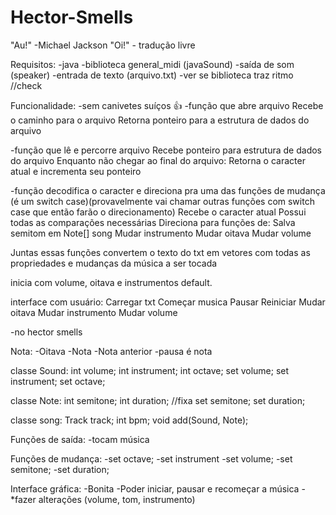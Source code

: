 # Hector-Smells
"Au!" -Michael Jackson
"Oi!" - tradução livre




Requisitos:
-java
-biblioteca general_midi (javaSound)
-saída de som (speaker)
-entrada de texto (arquivo.txt)
-ver se biblioteca traz ritmo //check



Funcionalidade:
-sem canivetes suíços 👍
-função que abre arquivo
 Recebe o caminho para o arquivo
 Retorna ponteiro para a estrutura de dados do arquivo 


-função que lê e percorre arquivo
 Recebe ponteiro para estrutura de dados do arquivo
 Enquanto não chegar ao final do arquivo:
  Retorna o caracter atual e incrementa seu ponteiro

-função decodifica o caracter e direciona pra uma das funções de mudança (é um switch case)(provavelmente vai chamar outras funções com switch case que então farão o direcionamento)
 Recebe o caracter atual
 Possui todas as comparações necessárias
 Direciona para funções de:
  Salva semitom em Note[] song
  Mudar instrumento
  Mudar oitava
  Mudar volume


Juntas essas funções convertem o texto do txt em vetores com todas as propriedades e mudanças da música a ser tocada 

inicia com volume, oitava e instrumentos default.

interface com usuário:
  Carregar txt
  Começar musica
  Pausar
  Reiniciar
  Mudar oitava
  Mudar instrumento
  Mudar volume
   





-no hector smells


Nota:
-Oitava
-Nota
-Nota anterior
-pausa é nota

classe Sound:
  int volume;
  int instrument;
  int octave;
  set volume;
  set instrument;
  set octave;
  
classe Note:
  int semitone;
  int duration; //fixa
  set semitone;
  set duration;

classe song:
  Track track;
  int bpm;
  void add(Sound, Note);


Funções de saída:
-tocam música

Funções de mudança:
-set octave;
-set instrument
-set volume;
-set semitone;
-set duration;

Interface gráfica:
-Bonita
-Poder iniciar, pausar e recomeçar a música
-*fazer alterações (volume, tom, instrumento)
